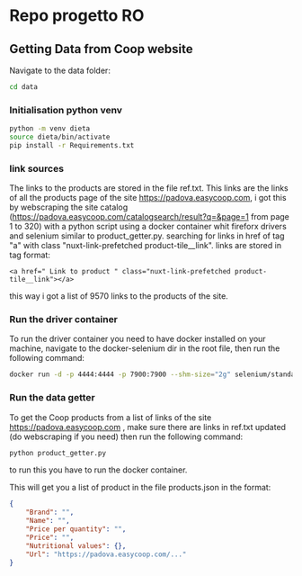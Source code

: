 # Repo progetto RO

## Getting Data from Coop website
Navigate to the data folder:
```bash
cd data
```

### Initialisation python venv
```bash
python -m venv dieta
source dieta/bin/activate
pip install -r Requirements.txt
```

### link sources
The links to the products are stored in the file ref.txt. This links are the links of all the products page of the site https://padova.easycoop.com, i got this by webscraping the site catalog (https://padova.easycoop.com/catalogsearch/result?q=&page=1 from page 1 to 320) with a python script using a docker container whit fireforx drivers and selenium similar to product_getter.py. searching for links in href of tag "a" with class "nuxt-link-prefetched product-tile__link". links are stored in tag format:
```
<a href=" Link to product " class="nuxt-link-prefetched product-tile__link"></a>
```
this way i got a list of 9570 links to the products of the site.

### Run the driver container
To run the driver container you need to have docker installed on your machine, navigate to the docker-selenium dir in the root file, then run the following command:
```bash
docker run -d -p 4444:4444 -p 7900:7900 --shm-size="2g" selenium/standalone-firefox:4.26.0-20241101
```

### Run the data getter
To get the Coop products from a list of links of the site  https://padova.easycoop.com , make sure there are links in ref.txt updated (do webscraping if you need) then run the following command:

```bash
python product_getter.py
```
to run this you have to run the docker container.

This will get you a list of product in the file products.json in the format:
```json
{
    "Brand": "",
    "Name": "",
    "Price per quantity": "",
    "Price": "",
    "Nutritional values": {},
    "Url": "https://padova.easycoop.com/..."
}
``` 

